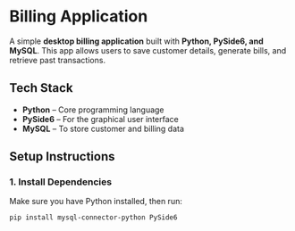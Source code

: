 # Billing Application  

A simple **desktop billing application** built with **Python, PySide6, and MySQL**. This app allows users to save customer details, generate bills, and retrieve past transactions.  

## Tech Stack  

- **Python** – Core programming language  
- **PySide6** – For the graphical user interface  
- **MySQL** – To store customer and billing data  

## Setup Instructions  

### 1. Install Dependencies  
Make sure you have Python installed, then run:  

```sh
pip install mysql-connector-python PySide6
